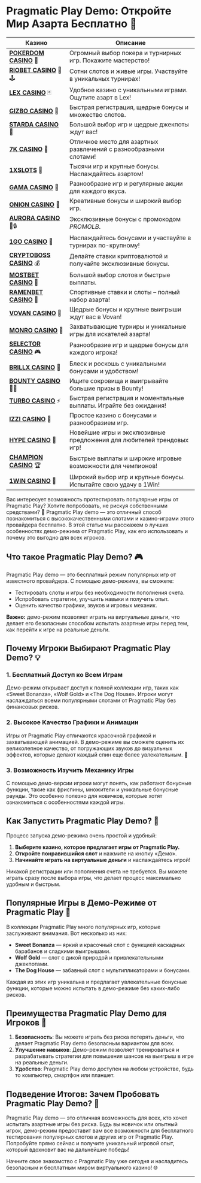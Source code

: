 # Pragmatic Play Demo: Откройте Мир Азарта Бесплатно 🎰
| Казино                  | Описание                                                                                   |
|-------------------------|--------------------------------------------------------------------------------------------|
| **[POKERDOM CASINO](https://brandplay.link/Bxg7SC7H)** 🎲      | Огромный выбор покера и турнирных игр. Покажите мастерство!                    |
| **[RIOBET CASINO](https://brandplay.link/dtx89f2L)** 🌟🕹️      | Сотни слотов и живые игры. Участвуйте в уникальных турнирах!                  |
| **[LEX CASINO](https://brandplay.link/2HFTmBc8)** 🃏           | Удобное казино с уникальными играми. Ощутите азарт в Lex!                     |
| **[GIZBO CASINO](https://gizbo-tea02.com/c8e962e89)** 🎰       | Быстрая регистрация, щедрые бонусы и множество слотов.                        |
| **[STARDA CASINO](https://brandplay.link/cpFQbWKn)** 🌠        | Большой выбор игр и щедрые джекпоты ждут вас!                                 |
| **[7K CASINO](https://brandplay.link/dd46bNgD)** 🎲            | Отличное место для азартных развлечений с разнообразными слотами!             |
| **[1XSLOTS](https://brandplay.link/R4xfxqdm)** 💎              | Тысячи игр и крупные бонусы. Наслаждайтесь азартом!                          |
| **[GAMA CASINO](https://brandplay.link/zrZpLFTP)** 🎰          | Разнообразие игр и регулярные акции для каждого вкуса.                        |
| **[ONION CASINO](https://obclk001-2d.top/click?offer_id=986&partner_id=10542&landing_id=1798&utm_medium=affiliate&sub_1=oncasino3)** 🧅 | Креативные бонусы и широкий выбор игр.                                       |
| **[AURORA CASINO](https://10trafic-stat2.com/click/668546566bcc6313411604c7/6766/15114/subaccount?promocode=PROMOLB)** 🌌🔒 | Эксклюзивные бонусы с промокодом *PROMOLB*.                                  |
| **[1GO CASINO](https://1go-ircp01.com/ce015f410)** 🚀          | Наслаждайтесь бонусами и участвуйте в турнирах по-крупному!                   |
| **[CRYPTOBOSS CASINO](https://cryptobossc.online/d847bcfa9)** 💰 | Делайте ставки криптовалютой и получайте эксклюзивные бонусы.                 |
| **[MOSTBET CASINO](https://ktbtis024ifqfn0mst.com/beQs)** 🎲   | Большой выбор слотов и быстрые выплаты.                                       |
| **[RAMENBET CASINO](https://get.saltyram.com/ru/registration?apkpop=0&partner=p24970p3296034p5526)** 🍜 | Спортивные ставки и слоты – полный набор азарта!                            |
| **[VOVAN CASINO](https://vovan.site/d098ab058)** 🎉           | Щедрые бонусы и крупные выигрыши ждут вас в Vovan!                           |
| **[MONRO CASINO](https://mnr-ircp01.com/c3ce72a2c)** 🎰        | Захватывающие турниры и уникальные игры для искателей азарта!                |
| **[SELECTOR CASINO](https://gosel.pl/SELVK)** 🎮              | Разнообразие игр и щедрые бонусы для каждого игрока!                         |
| **[BRILLX CASINO](https://brillx.pub/BRIVK)** 💎              | Блеск и роскошь с уникальными бонусами и удобством!                          |
| **[BOUNTY CASINO](https://bounty-casino.de/BOVK)** 🏴‍☠️       | Ищите сокровища и выигрывайте большие призы в Bounty!                        |
| **[TURBO CASINO](https://turbo-casino.pro/TURVK)** ⚡          | Быстрая регистрация и моментальные выплаты. Играйте без ожидания!            |
| **[IZZI CASINO](https://izzi-fr03.com/ca7c8a7b7)** 🧩          | Простое казино с бонусами и разнообразием игр.                               |
| **[HYPE CASINO](https://hypekaz.com/dc2f44ad0)** 🎉           | Новейшие игры и эксклюзивные предложения для любителей трендовых игр!       |
| **[CHAMPION CASINO](https://champcasino.ink/pobeda/doa-hats?p80412p305331p112c)** 🏆 | Быстрые выплаты и широкие игровые возможности для чемпионов!              |
| **[1WIN CASINO](https://brandplay.link/6F5VqbyZ)** 🎰         | Широкий выбор игр и крупные бонусы. Испытайте свою удачу в 1Win!             |

Вас интересует возможность протестировать популярные игры от Pragmatic Play? Хотите попробовать, не рискуя собственными средствами? 🎲 Pragmatic Play demo — это отличный способ познакомиться с высококачественными слотами и казино-играми этого провайдера бесплатно. В этой статье мы расскажем о лучших особенностях демо-режима от Pragmatic Play, как его использовать и почему это выгодно для всех игроков.

## Что такое Pragmatic Play Demo? 🎮

Pragmatic Play demo — это бесплатный режим популярных игр от известного провайдера. С помощью демо-режима, вы сможете:

- Тестировать слоты и игры без необходимости пополнения счета.
- Испробовать стратегии, улучшить навыки и получить опыт.
- Оценить качество графики, звуков и игровых механик.

**Важно:** демо-режим позволяет играть на виртуальные деньги, что делает его безопасным способом испытать азартные игры перед тем, как перейти к игре на реальные деньги.

## Почему Игроки Выбирают Pragmatic Play Demo? 💡

### 1. **Бесплатный Доступ ко Всем Играм**
Демо-режим открывает доступ к полной коллекции игр, таких как «Sweet Bonanza», «Wolf Gold» и «The Dog House». Игроки могут наслаждаться всеми популярными слотами от Pragmatic Play без финансовых рисков.

### 2. **Высокое Качество Графики и Анимации**
Игры от Pragmatic Play отличаются красочной графикой и захватывающей анимацией. В демо-режиме вы сможете оценить их великолепное качество, от погружающих звуков до визуальных эффектов, которые делают каждый спин еще более увлекательным. 🎨

### 3. **Возможность Изучить Механику Игры**
С помощью демо-версии игроки могут понять, как работают бонусные функции, такие как фриспины, множители и уникальные бонусные раунды. Это особенно полезно для новичков, которые хотят ознакомиться с особенностями каждой игры.

## Как Запустить Pragmatic Play Demo? 📲

Процесс запуска демо-режима очень простой и удобный:

1. **Выберите казино, которое предлагает игры от Pragmatic Play.**
2. **Откройте понравившийся слот** и нажмите на кнопку «Демо». 
3. **Начинайте играть на виртуальные деньги** и наслаждайтесь игрой!

Никакой регистрации или пополнения счета не требуется. Вы можете играть сразу после выбора игры, что делает процесс максимально удобным и быстрым.

## Популярные Игры в Демо-Режиме от Pragmatic Play 🎉

В коллекции Pragmatic Play много популярных игр, которые заслуживают внимания. Вот несколько из них:

- **Sweet Bonanza** — яркий и красочный слот с функцией каскадных барабанов и сладкими выигрышами.
- **Wolf Gold** — слот с дикой природой и привлекательными джекпотами.
- **The Dog House** — забавный слот с мультипликаторами и бонусами.

Каждая из этих игр уникальна и предлагает увлекательные бонусные функции, которые можно испытать в демо-режиме без каких-либо рисков.

## Преимущества Pragmatic Play Demo для Игроков 🚀

1. **Безопасность**: Вы можете играть без риска потерять деньги, что делает Pragmatic Play demo безопасным вариантом для всех.
2. **Улучшение навыков**: Демо-режим позволяет тренироваться и разрабатывать стратегии для повышения шансов на выигрыш в игре на реальные деньги.
3. **Удобство**: Pragmatic Play demo доступен на любом устройстве, будь то компьютер, смартфон или планшет.

## Подведение Итогов: Зачем Пробовать Pragmatic Play Demo? 🎯

Pragmatic Play demo — это отличная возможность для всех, кто хочет испытать азартные игры без риска. Будь вы новичок или опытный игрок, демо-режим предоставит вам все возможности для бесплатного тестирования популярных слотов и других игр от Pragmatic Play. Попробуйте прямо сейчас и получите уникальный игровой опыт, который вдохновит вас на дальнейшие победы!

Начните свое знакомство с Pragmatic Play уже сегодня и насладитесь безопасным и бесплатным миром виртуального казино! 🌐

---
